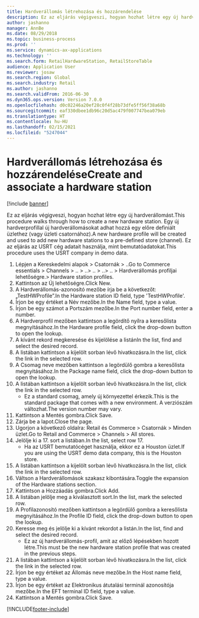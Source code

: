 ```yaml
---
title: Hardverállomás létrehozása és hozzárendelése
description: Ez az eljárás végigveszi, hogyan hozhat létre egy új hardverállomást.
author: jashanno
manager: AnnBe
ms.date: 08/29/2018
ms.topic: business-process
ms.prod: ''
ms.service: dynamics-ax-applications
ms.technology: ''
ms.search.form: RetailHardwareStation, RetailStoreTable
audience: Application User
ms.reviewer: josaw
ms.search.region: Global
ms.search.industry: Retail
ms.author: jashanno
ms.search.validFrom: 2016-06-30
ms.dyn365.ops.version: Version 7.0.0
ms.openlocfilehash: d0c02246a20ef28c0f4f28b73dfe5ff56f38a68b
ms.sourcegitcommit: eaf330dbee1db96c20d5ac479f007747bea079eb
ms.translationtype: HT
ms.contentlocale: hu-HU
ms.lasthandoff: 02/15/2021
ms.locfileid: "5247044"
---
```

# <a name="create-and-associate-a-hardware-station"></a><span data-ttu-id="0e13c-103">Hardverállomás létrehozása és hozzárendelése</span><span class="sxs-lookup"><span data-stu-id="0e13c-103">Create and associate a hardware station</span></span>

[!include [banner](../includes/banner.md)]

<span data-ttu-id="0e13c-104">Ez az eljárás végigveszi, hogyan hozhat létre egy új hardverállomást.</span><span class="sxs-lookup"><span data-stu-id="0e13c-104">This procedure walks through how to create a new hardware station.</span></span> <span data-ttu-id="0e13c-105">Egy új hardverprofillal új hardverállomásokat adhat hozzá egy előre definiált üzlethez (vagy üzleti csatornához).</span><span class="sxs-lookup"><span data-stu-id="0e13c-105">A new hardware profile will be created and used to add new hardware stations to a pre-defined store (channel).</span></span> <span data-ttu-id="0e13c-106">Ez az eljárás az USRT cég adatait használja, mint bemutatóadatokat.</span><span class="sxs-lookup"><span data-stu-id="0e13c-106">This procedure uses the USRT company in demo data.</span></span>

1. <span data-ttu-id="0e13c-107">Lépjen a Kereskedelmi alapok > Csatornák > ..</span><span class="sxs-lookup"><span data-stu-id="0e13c-107">Go to Commerce essentials > Channels > ..</span></span> <span data-ttu-id="0e13c-108">> ..</span><span class="sxs-lookup"><span data-stu-id="0e13c-108">> ..</span></span> <span data-ttu-id="0e13c-109">> ..</span><span class="sxs-lookup"><span data-stu-id="0e13c-109">> ..</span></span> <span data-ttu-id="0e13c-110">> Hardverállomás profiljai lehetőségre.</span><span class="sxs-lookup"><span data-stu-id="0e13c-110">> Hardware station profiles.</span></span>
2. <span data-ttu-id="0e13c-111">Kattintson az Új lehetőségre.</span><span class="sxs-lookup"><span data-stu-id="0e13c-111">Click New.</span></span>
3. <span data-ttu-id="0e13c-112">A Hardverállomás-azonosító mezőbe írja be a következőt: „TestHWProfile”.</span><span class="sxs-lookup"><span data-stu-id="0e13c-112">In the Hardware station ID field, type 'TestHWProfile'.</span></span>
4. <span data-ttu-id="0e13c-113">Írjon be egy értéket a Név mezőbe.</span><span class="sxs-lookup"><span data-stu-id="0e13c-113">In the Name field, type a value.</span></span>
5. <span data-ttu-id="0e13c-114">Írjon be egy számot a Portszám mezőbe.</span><span class="sxs-lookup"><span data-stu-id="0e13c-114">In the Port number field, enter a number.</span></span>
6. <span data-ttu-id="0e13c-115">A Hardverprofil mezőben kattintson a legördítő nyílra a keresőlista megnyitásához.</span><span class="sxs-lookup"><span data-stu-id="0e13c-115">In the Hardware profile field, click the drop-down button to open the lookup.</span></span>
7. <span data-ttu-id="0e13c-116">A kívánt rekord megkeresése és kijelölése a listán</span><span class="sxs-lookup"><span data-stu-id="0e13c-116">In the list, find and select the desired record.</span></span>
8. <span data-ttu-id="0e13c-117">A listában kattintson a kijelölt sorban lévő hivatkozásra.</span><span class="sxs-lookup"><span data-stu-id="0e13c-117">In the list, click the link in the selected row.</span></span>
9. <span data-ttu-id="0e13c-118">A Csomag neve mezőben kattintson a legördülő gombra a keresőlista megnyitásához.</span><span class="sxs-lookup"><span data-stu-id="0e13c-118">In the Package name field, click the drop-down button to open the lookup.</span></span>
10. <span data-ttu-id="0e13c-119">A listában kattintson a kijelölt sorban lévő hivatkozásra.</span><span class="sxs-lookup"><span data-stu-id="0e13c-119">In the list, click the link in the selected row.</span></span>
    * <span data-ttu-id="0e13c-120">Ez a standard csomag, amely új környezettel érkezik.</span><span class="sxs-lookup"><span data-stu-id="0e13c-120">This is the standard package that comes with a new environment.</span></span> <span data-ttu-id="0e13c-121">A verziószám változhat.</span><span class="sxs-lookup"><span data-stu-id="0e13c-121">The version number may vary.</span></span>  
11. <span data-ttu-id="0e13c-122">Kattintson a Mentés gombra.</span><span class="sxs-lookup"><span data-stu-id="0e13c-122">Click Save.</span></span>
12. <span data-ttu-id="0e13c-123">Zárja be a lapot.</span><span class="sxs-lookup"><span data-stu-id="0e13c-123">Close the page.</span></span>
13. <span data-ttu-id="0e13c-124">Ugorjon a következő oldalra: Retail és Commerce > Csatornák > Minden üzlet.</span><span class="sxs-lookup"><span data-stu-id="0e13c-124">Go to Retail and Commerce > Channels > All stores.</span></span>
14. <span data-ttu-id="0e13c-125">Jelölje ki a 17. sort a listában.</span><span class="sxs-lookup"><span data-stu-id="0e13c-125">In the list, select row 17.</span></span>
    * <span data-ttu-id="0e13c-126">Ha az USRT bemutatócéget használja, ekkor ez a Houston üzlet.</span><span class="sxs-lookup"><span data-stu-id="0e13c-126">If you are using the USRT demo data company, this is the Houston store.</span></span>  
15. <span data-ttu-id="0e13c-127">A listában kattintson a kijelölt sorban lévő hivatkozásra.</span><span class="sxs-lookup"><span data-stu-id="0e13c-127">In the list, click the link in the selected row.</span></span>
16. <span data-ttu-id="0e13c-128">Váltson a Hardverállomások szakasz kibontására.</span><span class="sxs-lookup"><span data-stu-id="0e13c-128">Toggle the expansion of the Hardware stations section.</span></span>
17. <span data-ttu-id="0e13c-129">Kattintson a Hozzáadás gombra.</span><span class="sxs-lookup"><span data-stu-id="0e13c-129">Click Add.</span></span>
18. <span data-ttu-id="0e13c-130">A listában jelölje meg a kiválasztott sort.</span><span class="sxs-lookup"><span data-stu-id="0e13c-130">In the list, mark the selected row.</span></span>
19. <span data-ttu-id="0e13c-131">A Profilazonosító mezőben kattintson a legördülő gombra a keresőlista megnyitásához.</span><span class="sxs-lookup"><span data-stu-id="0e13c-131">In the Profile ID field, click the drop-down button to open the lookup.</span></span>
20. <span data-ttu-id="0e13c-132">Keresse meg és jelölje ki a kívánt rekordot a listán.</span><span class="sxs-lookup"><span data-stu-id="0e13c-132">In the list, find and select the desired record.</span></span>
    * <span data-ttu-id="0e13c-133">Ez az új hardverállomás-profil, amit az előző lépésekben hozott létre.</span><span class="sxs-lookup"><span data-stu-id="0e13c-133">This must be the new hardware station profile that was created in the previous steps.</span></span>  
21. <span data-ttu-id="0e13c-134">A listában kattintson a kijelölt sorban lévő hivatkozásra.</span><span class="sxs-lookup"><span data-stu-id="0e13c-134">In the list, click the link in the selected row.</span></span>
22. <span data-ttu-id="0e13c-135">Írjon be egy értéket az Állomás neve mezőbe.</span><span class="sxs-lookup"><span data-stu-id="0e13c-135">In the Host name field, type a value.</span></span>
23. <span data-ttu-id="0e13c-136">Írjon be egy értéket az Elektronikus átutalási terminál azonosítója mezőbe.</span><span class="sxs-lookup"><span data-stu-id="0e13c-136">In the EFT terminal ID field, type a value.</span></span>
24. <span data-ttu-id="0e13c-137">Kattintson a Mentés gombra.</span><span class="sxs-lookup"><span data-stu-id="0e13c-137">Click Save.</span></span>



[!INCLUDE[footer-include](../../includes/footer-banner.md)]